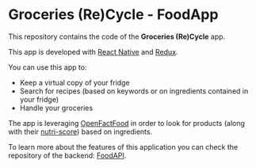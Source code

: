# Groceries (Re)Cycle - FoodApp

This repository contains the code of the **Groceries (Re)Cycle** app.

This app is developed with [React Native](https://reactnative.dev/) and [Redux](https://redux.js.org/).

You can use this app to:
 - Keep a virtual copy of your fridge
 - Search for recipes (based on keywords or on ingredients contained in your fridge)
 - Handle your groceries
 
The app is leveraging [OpenFactFood](https://world.openfoodfacts.org/) in order to look for products (along with 
their [nutri-score](https://world.openfoodfacts.org/nutriscore)) based on ingredients.

To learn more about the features of this application you can check the repository of the backend: [FoodAPI](https://github.com/PaulPidou/FoodAPI).